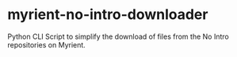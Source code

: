 # myrient-no-intro-downloader
Python CLI Script to simplify the download of files from the No Intro repositories on Myrient.
